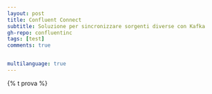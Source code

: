 ```yaml
---
layout: post
title: Confluent Connect
subtitle: Soluzione per sincronizzare sorgenti diverse con Kafka
gh-repo: confluentinc
tags: [test]
comments: true


multilanguage: true
---
```


{% t prova %}